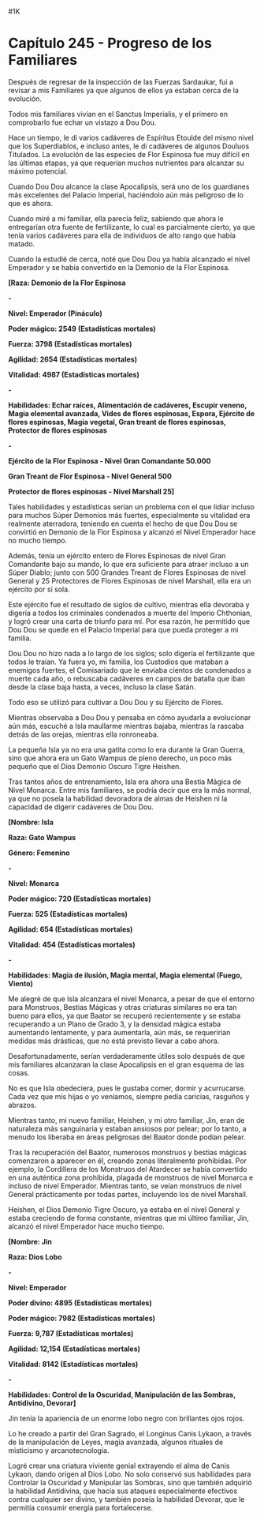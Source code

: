 
#1K 

# Capítulo 245 - Progreso de los Familiares


Después de regresar de la inspección de las Fuerzas Sardaukar, fui a revisar a mis Familiares ya que algunos de ellos ya estaban cerca de la evolución.

Todos mis familiares vivían en el Sanctus Imperialis, y el primero en comprobarlo fue echar un vistazo a Dou Dou.

Hace un tiempo, le di varios cadáveres de Espíritus Etoulde del mismo nivel que los Superdiablos, e incluso antes, le di cadáveres de algunos Douluos Titulados. La evolución de las especies de Flor Espinosa fue muy difícil en las últimas etapas, ya que requerían muchos nutrientes para alcanzar su máximo potencial.

Cuando Dou Dou alcance la clase Apocalipsis, será uno de los guardianes más excelentes del Palacio Imperial, haciéndolo aún más peligroso de lo que es ahora.

Cuando miré a mi familiar, ella parecía feliz, sabiendo que ahora le entregarían otra fuente de fertilizante, lo cual es parcialmente cierto, ya que tenía varios cadáveres para ella de individuos de alto rango que había matado.

Cuando la estudié de cerca, noté que Dou Dou ya había alcanzado el nivel Emperador y se había convertido en la Demonio de la Flor Espinosa.

**[Raza: Demonio de la Flor Espinosa**

**-**

**Nivel: Emperador (Pináculo)**

**Poder mágico: 2549 (Estadísticas mortales)**

**Fuerza: 3798 (Estadísticas mortales)**

**Agilidad: 2654 (Estadísticas mortales)**

**Vitalidad: 4987 (Estadísticas mortales)**

**-**

**Habilidades: Echar raíces, Alimentación de cadáveres, Escupir veneno, Magia elemental avanzada, Vides de flores espinosas, Espora, Ejército de flores espinosas, Magia vegetal, Gran treant de flores espinosas, Protector de flores espinosas**

**-**

**Ejército de la Flor Espinosa - Nivel Gran Comandante 50.000**

**Gran Treant de Flor Espinosa - Nivel General 500**

**Protector de flores espinosas - Nivel Marshall 25]**

Tales habilidades y estadísticas serían un problema con el que lidiar incluso para muchos Súper Demonios más fuertes, especialmente su vitalidad era realmente aterradora, teniendo en cuenta el hecho de que Dou Dou se convirtió en Demonio de la Flor Espinosa y alcanzó el Nivel Emperador hace no mucho tiempo.

Además, tenía un ejército entero de Flores Espinosas de nivel Gran Comandante bajo su mando, lo que era suficiente para atraer incluso a un Súper Diablo; junto con 500 Grandes Treant de Flores Espinosas de nivel General y 25 Protectores de Flores Espinosas de nivel Marshall, ella era un ejército por sí sola.

Este ejército fue el resultado de siglos de cultivo, mientras ella devoraba y digería a todos los criminales condenados a muerte del Imperio Chthonian, y logró crear una carta de triunfo para mí. Por esa razón, he permitido que Dou Dou se quede en el Palacio Imperial para que pueda proteger a mi familia.

Dou Dou no hizo nada a lo largo de los siglos; solo digería el fertilizante que todos le traían. Ya fuera yo, mi familia, los Custodios que mataban a enemigos fuertes, el Comisariado que le enviaba cientos de condenados a muerte cada año, o rebuscaba cadáveres en campos de batalla que iban desde la clase baja hasta, a veces, incluso la clase Satán.

Todo eso se utilizó para cultivar a Dou Dou y su Ejército de Flores.

Mientras observaba a Dou Dou y pensaba en cómo ayudarla a evolucionar aún más, escuché a Isla maullarme mientras bajaba, mientras la rascaba detrás de las orejas, mientras ella ronroneaba.

La pequeña Isla ya no era una gatita como lo era durante la Gran Guerra, sino que ahora era un Gato Wampus de pleno derecho, un poco más pequeño que el Dios Demonio Oscuro Tigre Heishen.

Tras tantos años de entrenamiento, Isla era ahora una Bestia Mágica de Nivel Monarca. Entre mis familiares, se podría decir que era la más normal, ya que no poseía la habilidad devoradora de almas de Heishen ni la capacidad de digerir cadáveres de Dou Dou.

**[Nombre: Isla**

**Raza: Gato Wampus**

**Género: Femenino**

**-**

**Nivel: Monarca**

**Poder mágico: 720 (Estadísticas mortales)**

**Fuerza: 525 (Estadísticas mortales)**

**Agilidad: 654 (Estadísticas mortales)**

**Vitalidad: 454 (Estadísticas mortales)**

**-**

**Habilidades: Magia de ilusión, Magia mental, Magia elemental (Fuego, Viento)**

Me alegré de que Isla alcanzara el nivel Monarca, a pesar de que el entorno para Monstruos, Bestias Mágicas y otras criaturas similares no era tan bueno para ellos, ya que Baator se recuperó recientemente y se estaba recuperando a un Plano de Grado 3, y la densidad mágica estaba aumentando lentamente, y para aumentarla, aún más, se requerirían medidas más drásticas, que no está previsto llevar a cabo ahora.

Desafortunadamente, serían verdaderamente útiles solo después de que mis familiares alcanzaran la clase Apocalipsis en el gran esquema de las cosas.

No es que Isla obedeciera, pues le gustaba comer, dormir y acurrucarse. Cada vez que mis hijas o yo veníamos, siempre pedía caricias, rasguños y abrazos.

Mientras tanto, mi nuevo familiar, Heishen, y mi otro familiar, Jin, eran de naturaleza más sanguinaria y estaban ansiosos por pelear; por lo tanto, a menudo los liberaba en áreas peligrosas del Baator donde podían pelear.

Tras la recuperación del Baator, numerosos monstruos y bestias mágicas comenzaron a aparecer en él, creando zonas literalmente prohibidas. Por ejemplo, la Cordillera de los Monstruos del Atardecer se había convertido en una auténtica zona prohibida, plagada de monstruos de nivel Monarca e incluso de nivel Emperador. Mientras tanto, se veían monstruos de nivel General prácticamente por todas partes, incluyendo los de nivel Marshall.

Heishen, el Dios Demonio Tigre Oscuro, ya estaba en el nivel General y estaba creciendo de forma constante, mientras que mi último familiar, Jin, alcanzó el nivel Emperador hace mucho tiempo.

**[Nombre: Jin**

**Raza: Dios Lobo**

**-**

**Nivel: Emperador**

**Poder divino: 4895 (Estadísticas mortales)**

**Poder mágico: 7982 (Estadísticas mortales)**

**Fuerza: 9,787 (Estadísticas mortales)**

**Agilidad: 12,154 (Estadísticas mortales)**

**Vitalidad: 8142 (Estadísticas mortales)**

**-**

**Habilidades: Control de la Oscuridad, Manipulación de las Sombras, Antidivino, Devorar]**

Jin tenía la apariencia de un enorme lobo negro con brillantes ojos rojos.

Lo he creado a partir del Gran Sagrado, el Longinus Canis Lykaon, a través de la manipulación de Leyes, magia avanzada, algunos rituales de misticismo y arcanotecnología.

Logré crear una criatura viviente genial extrayendo el alma de Canis Lykaon, dando origen al Dios Lobo. No solo conservó sus habilidades para Controlar la Oscuridad y Manipular las Sombras, sino que también adquirió la habilidad Antidivina, que hacía sus ataques especialmente efectivos contra cualquier ser divino, y también poseía la habilidad Devorar, que le permitía consumir energía para fortalecerse.